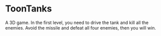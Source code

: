 # ToonTanks
A 3D game. In the first level, you need to drive the tank and kill all the enemies. Avoid the missile and defeat all four enemies, then you will win.
